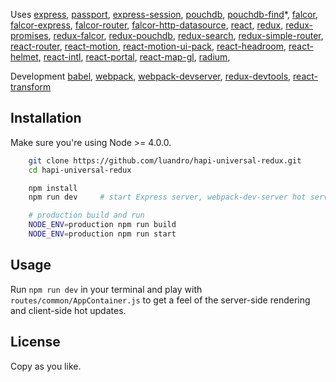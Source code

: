Uses
[express](),
[passport](),
[express-session](),
[pouchdb](),
[pouchdb-find]()*,
[falcor](),
[falcor-express](),
[falcor-router](),
[falcor-http-datasource](?),
[react](),
[redux](),
[redux-promises](?),
[redux-falcor](https://github.com/ekosz/redux-falcor),
[redux-pouchdb](),
[redux-search](),
[redux-simple-router](),
[react-router](),
[react-motion](),
[react-motion-ui-pack](?),
[react-headroom](),
[react-helmet](https://github.com/nfl/react-helmet),
[react-intl](?),
[react-portal](),
[react-map-gl](https://github.com/uber/react-map-gl),
[radium](),

Development
[babel](),
[webpack](),
[webpack-devserver](),
[redux-devtools](),
[react-transform]()


## Installation

Make sure you're using Node >= 4.0.0.

```bash
	git clone https://github.com/luandro/hapi-universal-redux.git
	cd hapi-universal-redux

	npm install
	npm run dev     # start Express server, webpack-dev-server hot server and PouchDB server

	# production build and run
	NODE_ENV=production npm run build
	NODE_ENV=production npm run start
```

## Usage

Run `npm run dev` in your terminal and play with `routes/common/AppContainer.js` to get a feel of
the server-side rendering and client-side hot updates.


## License

Copy as you like.
